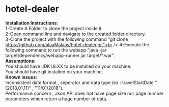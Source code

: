 # hotel-dealer
**Installation Instructions**:<br />
     1-Create A Folder to clone the project inside it. <br />
     2-Open command line and navigate to the created folder directory.<br />
     3-Clone the project with the following command "git clone https://github.com/alaaMalaas/hotel-dealer.git"<br />
     4-Execute the following command to run the webapp "java -jar target/dependency/webapp-runner.jar target/*.war".<br />
**Assumptions**:<br />
    You should have JDK1.8.XX to be installed on your machine.<br />
    You should have git installed on your machine.<br />
**Known issues**:<br />
    Inconsistent date format , seperator and data type (ex : travelStartDate "[2018,01,11]" , "11/01/2018").<br />
    Performance concern , Json API does not have page size nor page number parameters which return a huge number of data.<br />
